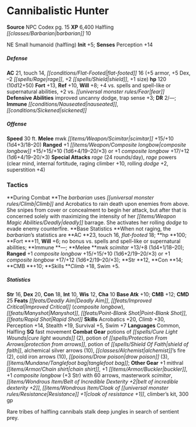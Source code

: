 ﻿---
cssclass: [monsters]
title1: Cannibalistic Hunter
title2: Cannibalistic Hunter
CR: 9
sources:
- name: NPC Codex
  page: 15
  link: http://paizo.com/products/btpy8v3a?Pathfinder-Roleplaying-Game-NPC-Codex
XP: 6400
race: Halfling
classes:
- barbarian 10
alignment: NE
size: Small
type: humanoid
subtypes:
- halfling
initiative:
  bonus: 5
AC:
  AC: 21
  touch: 14
  flat_footed: 16
  components:
    armor: 5
    dex: 5
    rage: -2
    shield: 2
    size: 1
HP:
  HP: 120
  long: 10d12+50
saves:
  fort: 13
  ref: 10
  will: 8
  other: +4 vs. spells and spell-like or supernatural abilities, +2 vs. fear
defensive_abilities:
- improved uncanny dodge
- trap sense +3
DR:
- amount: 2
  weakness: '-'
immunities:
- nauseated
- sickened
speeds:
  base: 30
attacks:
  melee:
  - - text: mwk scimitar +15/+10 (1d4+3/18-20)
      entries:
      - - damage: 1d4+3
          crit_range: 18-20
      attack: mwk scimitar
      bonus:
      - 15
      - 10
  ranged:
  - - text: +1 composite longbow +15/+15/+10 (1d6+4/19-20/×3)
      entries:
      - - damage: 1d6+4
          crit_range: 19-20
          crit_multiplier: 3
      attack: +1 composite longbow
      bonus:
      - 15
      - 15
      - 10
  - - text: +1 composite longbow +17/+12 (1d6+4/19-20/×3)
      entries:
      - - damage: 1d6+4
          crit_range: 19-20
          crit_multiplier: 3
      attack: +1 composite longbow
      bonus:
      - 17
      - 12
  special:
  - rage (24 rounds/day)
  - rage powers (clear mind, internal fortitude, raging climber +10, rolling dodge
    +2, superstition +4)
tactics:
  During Combat: The barbarian uses Climb and Acrobatics to rain death upon enemies
    from above. She snipes from cover or concealment to begin her attack, but after
    that is concerned solely with maximizing the intensity of her deadly barrage.
    She activates her rolling dodge to evade enemy counterfire.
  Base Statistics: When not raging, the barbarian's statistics are AC 23, touch 16,
    flat-footed 18; hp 100; Fort +11, Will +6; no bonus vs. spells and spell-like
    or supernatural abilities; Immune -; Melee mwk scimitar +13/+8 (1d4+1/18-20);
    Ranged +1 composite longbow +15/+15/+10 (1d6+2/19-20/×3) or +1 composite longbow
    +17/+12 (1d6+2/19-20/×3); Str 12, Con 14; CMB +10; Skills Climb +18, Swim +5.
ability_scores:
  STR: 16
  DEX: 20
  CON: 18
  INT: 10
  WIS: 12
  CHA: 10
BAB: 10
CMB: 12
CMD: 25
feats:
- name: Deadly Aim
- name: Improved Critical (composite longbow)
- name: Manyshot
- name: Point-Blank Shot
- name: Rapid Shot
skills:
  Acrobatics: 20
  Climb: 30
  Perception: 14
  Stealth: 19
  Survival: 5
  Swim: 7
languages:
- Common
- Halfling
special_qualities:
- fast movement
gear:
  combat:
  - potions of cure light wounds (2)
  - potion of protection from arrows
  - potion of shield of faith
  - alchemical silver arrows (10)
  - alchemist's fire (2)
  - cold iron arrows (10)
  - drow poison (3)
  - tanglefoot bag
  other:
  - +1 mithral chain shirt
  - +1 buckler
  - +1 composite longbow (+3 Str) with 60 arrows
  - masterwork scimitar
  - belt of incredible dexterity +2
  - cloak of resistance +1
  - climber's kit
  - 300 gp
desc_long: Rare tribes of halfling cannibals stalk deep jungles in search of sentient
  prey.

---

# Cannibalistic Hunter

**Source** NPC Codex pg. 15
**XP** 6,400
Halfling _[[classes/Barbarian|barbarian]]_ 10

NE Small humanoid (halfling)
**Init** +5; **Senses** Perception +14

##### Defense

**AC** 21, touch 14, _[[conditions/Flat-Footed|flat-footed]]_ 16 (+5 armor, +5 Dex, –2 _[[spells/Rage|rage]]_, +2 _[[spells/Shield|shield]]_, +1 size)
**hp** 120 (10d12+50)
**Fort** +13, **Ref** +10, **Will** +8; +4 vs. spells and spell-like or supernatural abilities, +2 vs. _[[universal monster rules/Fear|fear]]_
**Defensive Abilities** improved uncanny dodge, trap sense +3; **DR** 2/—; **Immune** _[[conditions/Nauseated|nauseated]]_, _[[conditions/Sickened|sickened]]_

##### Offense
**Speed** 30 ft.
**Melee** mwk _[[items/Weapon/Scimitar|scimitar]]_ +15/+10 (1d4+3/18–20)
**Ranged** +1 _[[items/Weapon/Composite longbow|composite longbow]]_ +15/+15/+10 (1d6+4/19–20/×3) or +1 _composite longbow_ +17/+12 (1d6+4/19–20/×3)
**Special Attacks** _rage_ (24 rounds/day), _rage_ powers (clear mind, internal fortitude, raging climber +10, rolling _dodge_ +2, superstition +4)

### Tactics

**During Combat **The _barbarian_ uses _[[universal monster rules/Climb|Climb]]_ and Acrobatics to rain death upon enemies from above. She snipes from cover or concealment to begin her attack, but after that is concerned solely with maximizing the intensity of her _[[items/Weapon Magic Abilities/Deadly|deadly]]_ barrage. She activates her rolling _dodge_ to evade enemy counterfire.
**Base Statistics **When not raging, the _barbarian_’s statistics are **AC **23, touch 16, _flat-footed_ 18; **hp **100; **Fort **+11, **Will** +6; no bonus vs. spells and spell-like or supernatural abilities; **Immune **—; **Melee **mwk _scimitar_ +13/+8 (1d4+1/18–20); **Ranged** +1 _composite longbow_ +15/+15/+10 (1d6+2/19–20/×3) or +1 _composite longbow_ +17/+12 (1d6+2/19–20/×3); **Str **12, **Con **14; **CMB **+10; **Skills **_Climb_ +18, Swim +5.

##### Statistics
**Str** 16, **Dex** 20, **Con** 18, **Int** 10, **Wis** 12, **Cha** 10
**Base Atk** +10; **CMB** +12; **CMD** 25
**Feats** _[[feats/Deadly Aim|Deadly Aim]]_, _[[feats/Improved Critical|Improved Critical]]_ (_composite longbow_), _[[feats/Manyshot|Manyshot]]_, _[[feats/Point-Blank Shot|Point-Blank Shot]]_, _[[feats/Rapid Shot|Rapid Shot]]_
**Skills** Acrobatics +20, _Climb_ +30, Perception +14, Stealth +19, Survival +5, Swim +7
**Languages** Common, Halfling
**SQ** fast movement
**Combat Gear** potions of _[[spells/Cure Light Wounds|cure light wounds]]_ (2), potion of _[[spells/Protection From Arrows|protection from arrows]]_, potion of _[[spells/Shield Of Faith|shield of faith]]_, alchemical silver arrows (10), _[[classes/Alchemist|alchemist]]_’s fire (2), cold iron arrows (10), _[[poisons/Drow poison|drow poison]]_ (3), _[[items/Mundane/Tanglefoot bag|tanglefoot bag]]_; **Other Gear** +1 mithral _[[items/Armor/Chain shirt|chain shirt]]_, +1 _[[items/Armor/Buckler|buckler]]_, +1 _composite longbow_ (+3 Str) with 60 arrows, masterwork _scimitar_, _[[items/Wondrous Item/Belt of Incredible Dexterity +2|belt of incredible dexterity +2]]_, _[[items/Wondrous Item/Cloak of _[[universal monster rules/Resistance|Resistance]]_ +1|cloak of _resistance_ +1]]_, climber’s kit, 300 gp

Rare tribes of halfling cannibals stalk deep jungles in search of sentient prey.